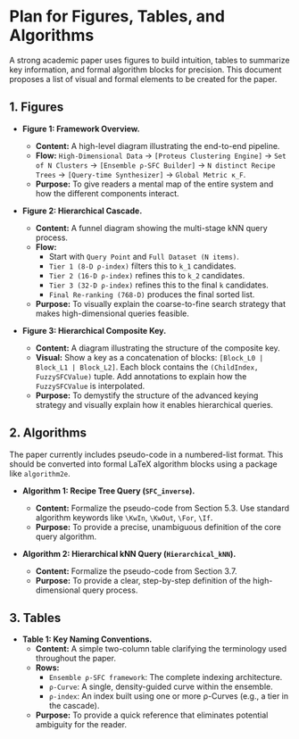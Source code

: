 # Plan for Figures, Tables, and Algorithms

A strong academic paper uses figures to build intuition, tables to summarize key information, and formal algorithm blocks for precision. This document proposes a list of visual and formal elements to be created for the paper.

## 1. Figures

- **Figure 1: Framework Overview.**

  - **Content:** A high-level diagram illustrating the end-to-end pipeline.
  - **Flow:** `High-Dimensional Data` -> `[Proteus Clustering Engine]` -> `Set of N Clusters` -> `[Ensemble ρ-SFC Builder]` -> `N distinct Recipe Trees` -> `[Query-time Synthesizer]` -> `Global Metric κ_F`.
  - **Purpose:** To give readers a mental map of the entire system and how the different components interact.

- **Figure 2: Hierarchical Cascade.**

  - **Content:** A funnel diagram showing the multi-stage kNN query process.
  - **Flow:**
    - Start with `Query Point` and `Full Dataset (N items)`.
    - `Tier 1 (8-D ρ-index)` filters this to `k_1` candidates.
    - `Tier 2 (16-D ρ-index)` refines this to `k_2` candidates.
    - `Tier 3 (32-D ρ-index)` refines this to the final `k` candidates.
    - `Final Re-ranking (768-D)` produces the final sorted list.
  - **Purpose:** To visually explain the coarse-to-fine search strategy that makes high-dimensional queries feasible.

- **Figure 3: Hierarchical Composite Key.**
  - **Content:** A diagram illustrating the structure of the composite key.
  - **Visual:** Show a key as a concatenation of blocks: `[Block_L0 | Block_L1 | Block_L2]`. Each block contains the `(ChildIndex, FuzzySFCValue)` tuple. Add annotations to explain how the `FuzzySFCValue` is interpolated.
  - **Purpose:** To demystify the structure of the advanced keying strategy and visually explain how it enables hierarchical queries.

## 2. Algorithms

The paper currently includes pseudo-code in a numbered-list format. This should be converted into formal LaTeX algorithm blocks using a package like `algorithm2e`.

- **Algorithm 1: Recipe Tree Query (`SFC_inverse`).**

  - **Content:** Formalize the pseudo-code from Section 5.3. Use standard algorithm keywords like `\KwIn`, `\KwOut`, `\For`, `\If`.
  - **Purpose:** To provide a precise, unambiguous definition of the core query algorithm.

- **Algorithm 2: Hierarchical kNN Query (`Hierarchical_kNN`).**
  - **Content:** Formalize the pseudo-code from Section 3.7.
  - **Purpose:** To provide a clear, step-by-step definition of the high-dimensional query process.

## 3. Tables

- **Table 1: Key Naming Conventions.**
  - **Content:** A simple two-column table clarifying the terminology used throughout the paper.
  - **Rows:**
    - `Ensemble ρ-SFC framework`: The complete indexing architecture.
    - `ρ-Curve`: A single, density-guided curve within the ensemble.
    - `ρ-index`: An index built using one or more ρ-Curves (e.g., a tier in the cascade).
  - **Purpose:** To provide a quick reference that eliminates potential ambiguity for the reader.
